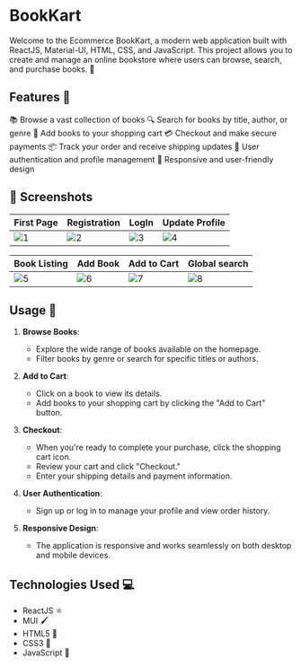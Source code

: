 # BookKart

Welcome to the Ecommerce BookKart, a modern web application built with ReactJS, Material-UI, HTML, CSS, and JavaScript. This project allows you to create and manage an online bookstore where users can browse, search, and purchase books. 📖

## Features 🌟

📚 Browse a vast collection of books
🔍 Search for books by title, author, or genre
🛒 Add books to your shopping cart
💳 Checkout and make secure payments
📦 Track your order and receive shipping updates
👤 User authentication and profile management
🌟 Responsive and user-friendly design

## 📸 Screenshots
| First Page | Registration | LogIn | Update Profile|
|--|--|--|--|
| ![1](https://github.com/jemish-169/BookKart/assets/95186825/89d9f1b5-8bad-448f-b282-e793e4b1cbb3) | ![2](https://github.com/jemish-169/BookKart/assets/95186825/5a1f113a-ecab-4f89-9b68-bac6879b13dd) | ![3](https://github.com/jemish-169/BookKart/assets/95186825/1765e328-aed2-40a2-a90a-442c19dd82a1) | ![4](https://github.com/jemish-169/BookKart/assets/95186825/97b56a69-3cb7-4dec-8010-34e210cd65d4) |


| Book Listing | Add Book | Add to Cart | Global search |
|--|--|--|--|
| ![5](https://github.com/jemish-169/BookKart/assets/95186825/bdb332f7-a632-44b3-91d6-affccd9c4ea5) | ![6](https://github.com/jemish-169/BookKart/assets/95186825/c5833ec7-b9e0-4214-a73e-11193a3ef04d) | ![7](https://github.com/jemish-169/BookKart/assets/95186825/9e068d5e-c36a-4619-b559-d144e92221cb) | ![8](https://github.com/jemish-169/BookKart/assets/95186825/37ef30e1-c2c6-4950-a83f-5fadbf825bc3) |


## Usage 📖

1. **Browse Books**:

   - Explore the wide range of books available on the homepage.
   - Filter books by genre or search for specific titles or authors.

2. **Add to Cart**:

   - Click on a book to view its details.
   - Add books to your shopping cart by clicking the "Add to Cart" button.

3. **Checkout**:

   - When you're ready to complete your purchase, click the shopping cart icon.
   - Review your cart and click "Checkout."
   - Enter your shipping details and payment information.

4. **User Authentication**:

   - Sign up or log in to manage your profile and view order history.

5. **Responsive Design**:
   - The application is responsive and works seamlessly on both desktop and mobile devices.

## Technologies Used 💻

- ReactJS ⚛️
- MUI 🖌️
- HTML5 📄
- CSS3 🎨
- JavaScript 📜
